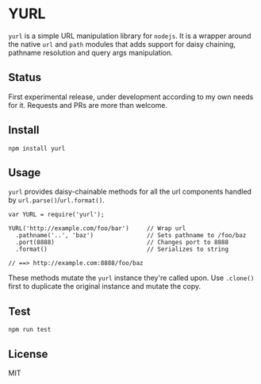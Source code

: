
YURL
====

`yurl` is a simple URL manipulation library for `nodejs`. It is a wrapper 
around the native `url` and `path` modules that adds support for daisy 
chaining, pathname resolution and query args manipulation.


Status
------

First experimental release, under development according to my own needs for it. 
Requests and PRs are more than welcome.


Install
-------

    npm install yurl


Usage
-----

`yurl` provides daisy-chainable methods for all the url components 
handled by `url.parse()`/`url.format()`.

    var YURL = require('yurl');

    YURL('http://example.com/foo/bar')     // Wrap url
      .pathname('..', 'baz')               // Sets pathname to /foo/baz
      .port(8888)                          // Changes port to 8888
      .format()                            // Serializes to string

    // ==> http://example.com:8888/foo/baz

These methods mutate the `yurl` instance they're called upon. 
Use `.clone()` first to duplicate the original instance and mutate the 
copy.
    

Test
----

    npm run test


License
-------

MIT

